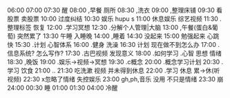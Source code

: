 06:00 
07:00 
07:30 醒 
08:00 ,早餐 厕所
08:30 ,洗衣 
09:00 ,整理床铺
09:30 看股票 卖股票
10:00 过度纠结 
10:30 娱乐 hupu s
11:00 休息娱乐 综艺视频
11:30 .整理标签 恢复
12:00 .学习冥想
12:30 .分解个人管理|大脑
13:00 ,午餐(蛋白&葡萄) 突然累了
13:30 午睡 入睡晚
14:00 ,睡着
14:30  没起来
15:00  勉强起来 心跳快
15:30 .计划 心智体系
16:00 .健身 洗澡
16:30 计划 现在做不到怎么办
17:00 .信息系统? 怎么写作?
17:30 .古巴视频 发现意义
18:00 .如何学习 .心智 思想 情绪
18:30 ,晚饭
19:00 .娱乐→视频→冥想
19:30 .c概念
20:00 .概念学习计划
20:30 .学习 饮食
21:00 ..
21:30 吃洗漱 视频 并未得到休息
22:00 .学习 休息 累→休(听视频)
22:30 x忽略了情绪 失控娱乐
23:00 gh,ph,音乐 没用 不只是情绪
23:30 崩
24:00
00:30 睡
01:00
01:30
04:00 冷醒